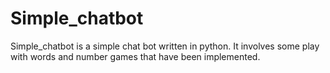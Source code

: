 # Simple_chatbot
Simple_chatbot is a simple chat bot written in python. It involves some play with words and number games that have been implemented.
